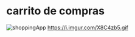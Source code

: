 # carrito de compras

![shoppingApp](https://i.imgur.com/X8C4zb5.gif)
https://i.imgur.com/X8C4zb5.gif
